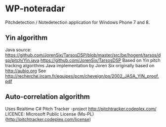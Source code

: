 WP-noteradar
=================

Pitchdetection / Notedetection application for Windows Phone 7 and 8.

Yin algorithm
---------

Java source: https://github.com/JorenSix/TarsosDSP/blob/master/src/be/hogent/tarsos/dsp/pitch/Yin.java
https://github.com/JorenSix/TarsosDSP
Based on Yin pitch tracking algorithms Java implementation by Joren Six
originally based on http://aubio.org 
See http://recherche.ircam.fr/equipes/pcm/cheveign/ps/2002_JASA_YIN_proof.pdf
  
Auto-correlation algorithm
----------

Uses Realtime C# Pitch Tracker -project
http://pitchtracker.codeplex.com/
LICENCE: Microsoft Public License (Ms-PL) (http://pitchtracker.codeplex.com/license)
     

